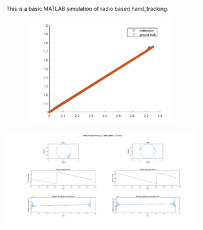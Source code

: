This is a basic MATLAB simulation of radio based hand_tracking.

<div align=center>
<img src="README.assets/tracking.jpg" style="zoom: 67%;" />
</div>
  
![](README.assets/IQsignal_Phase_DistanceChange.jpg)
